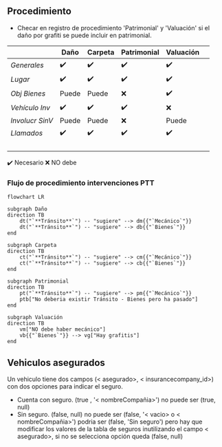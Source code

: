 ## Procedimiento

- Checar en registro de procedimiento 'Patrimonial' y 'Valuación' si el daño por grafiti se puede incluir en patrimonial.

||__Daño__|__Carpeta__|__Patrimonial__|__Valuación__||
|-|-|-|-|-|-|
|_Generales_|✔️|✔️|✔️|✔️||
|_Lugar_|✔️|✔️|✔️|✔️||
|_Obj Bienes_|Puede|Puede|❌|✔️||
|_Vehículo Inv_|✔️|✔️|✔️|❌||
|_Involucr SinV_|Puede|Puede|❌|Puede||
|_Llamados_|✔️|✔️|✔️|✔️||
|||||||
|||||||
|||||||
|||||||

✔️ Necesario
❌ NO debe 

### Flujo de procedimiento intervenciones PTT
```mermaid
flowchart LR

subgraph Daño 
direction TB
    dt("`**Tránsito**`") -- "sugiere" --> dm{{"`Mecánico`"}}
    dt("`**Tránsito**`") -- "sugiere" --> db{{"`Bienes`"}}
end

subgraph Carpeta 
direction TB
    ct("`**Tránsito**`") -- "sugiere" --> cm{{"`Mecánico`"}}
    ct("`**Tránsito**`") -- "sugiere" --> cb{{"`Bienes`"}}
end

subgraph Patrimonial 
direction TB
    pt("`**Tránsito**`") -- "sugiere" --> pm{{"`Mecánico`"}}
    ptb["No deberia existir Tránsito - Bienes pero ha pasado"]
end

subgraph Valuación 
direction TB
    vm["NO debe haber mecánico"]
    vb{{"`Bienes`"}} --> vg["Hay grafitis"]
end

```


## Vehiculos asegurados
Un vehiculo tiene dos campos (< asegurado>, < insurancecompany_id>) con dos opciones para indicar el seguro.
  - Cuenta con seguro. (true , '< nombreCompañia>') no puede ser (true, null)
  - Sin seguro. (false, null) no puede ser (false, '< vacio> o < nombreCompañia>')
        podria ser (false, 'Sin seguro') pero hay que modificar los valores de la tabla de seguros inutilizando el campo < asegurado>, si no se selecciona opción queda (false, null)



